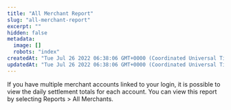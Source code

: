 ```yaml
---
title: "All Merchant Report"
slug: "all-merchant-report"
excerpt: ""
hidden: false
metadata: 
  image: []
  robots: "index"
createdAt: "Tue Jul 26 2022 06:38:06 GMT+0000 (Coordinated Universal Time)"
updatedAt: "Tue Jul 26 2022 06:38:06 GMT+0000 (Coordinated Universal Time)"
---
```

If you have multiple merchant accounts linked to your login, it is possible to view the daily settlement totals for each account. You can view this report by selecting Reports > All Merchants.
